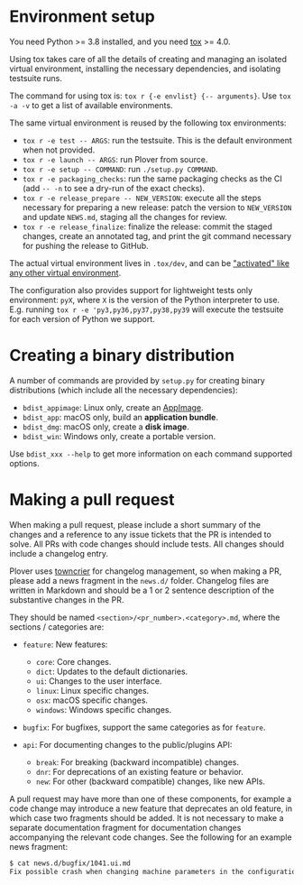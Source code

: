# Environment setup

You need Python >= 3.8 installed, and you need [tox](https://pypi.org/project/tox/) >= 4.0.

Using tox takes care of all the details of creating and managing an isolated
virtual environment, installing the necessary dependencies, and isolating
testsuite runs.

The command for using tox is: `tox r {-e envlist} {-- arguments}`. Use `tox -a
-v` to get a list of available environments.

The same virtual environment is reused by the following tox environments:

- `tox r -e test -- ARGS`: run the testsuite. This is the default environment
  when not provided.
- `tox r -e launch -- ARGS`: run Plover from source.
- `tox r -e setup -- COMMAND`: run `./setup.py COMMAND`.
- `tox r -e packaging_checks`: run the same packaging checks as the CI (add `--
-n` to see a dry-run of the exact checks).
- `tox r -e release_prepare -- NEW_VERSION`: execute all the steps necessary for
  preparing a new release: patch the version to `NEW_VERSION` and update
  `NEWS.md`, staging all the changes for review.
- `tox r -e release_finalize`: finalize the release: commit the staged changes,
  create an annotated tag, and print the git command necessary for pushing the
  release to GitHub.

The actual virtual environment lives in `.tox/dev`, and can be ["activated" like
any other virtual environment](https://virtualenv.pypa.io/en/latest/user_guide.html#activators).

The configuration also provides support for lightweight tests only environment:
`pyX`, where `X` is the version of the Python interpreter to use. E.g. running
`tox r -e 'py3,py36,py37,py38,py39` will execute the testsuite for each version of Python we
support.

# Creating a binary distribution

A number of commands are provided by `setup.py` for creating binary
distributions (which include all the necessary dependencies):

- `bdist_appimage`: Linux only, create an [AppImage](https://appimage.org/).
- `bdist_app`: macOS only, build an **application bundle**.
- `bdist_dmg`: macOS only, create a **disk image**.
- `bdist_win`: Windows only, create a portable version.

Use `bdist_xxx --help` to get more information on each command supported options.

# Making a pull request

When making a pull request, please include a short summary of the changes
and a reference to any issue tickets that the PR is intended to solve.
All PRs with code changes should include tests. All changes should include a
changelog entry.

Plover uses [towncrier](https://pypi.org/project/towncrier) for changelog
management, so when making a PR, please add a news fragment in the `news.d/`
folder. Changelog files are written in Markdown and should be a 1 or 2 sentence
description of the substantive changes in the PR.

They should be named `<section>/<pr_number>.<category>.md`, where the sections
/ categories are:

- `feature`: New features:

  - `core`: Core changes.
  - `dict`: Updates to the default dictionaries.
  - `ui`: Changes to the user interface.
  - `linux`: Linux specific changes.
  - `osx`: macOS specific changes.
  - `windows`: Windows specific changes.

- `bugfix`: For bugfixes, support the same categories as for `feature`.

- `api`: For documenting changes to the public/plugins API:

  - `break`: For breaking (backward incompatible) changes.
  - `dnr`: For deprecations of an existing feature or behavior.
  - `new`: For other (backward compatible) changes, like new APIs.

A pull request may have more than one of these components, for example a code
change may introduce a new feature that deprecates an old feature, in which
case two fragments should be added. It is not necessary to make a separate
documentation fragment for documentation changes accompanying the relevant
code changes. See the following for an example news fragment:

```bash
$ cat news.d/bugfix/1041.ui.md
Fix possible crash when changing machine parameters in the configuration dialog.
```
